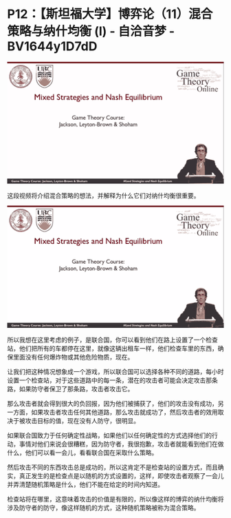# P12：【斯坦福大学】博弈论（11）混合策略与纳什均衡 (I) - 自洽音梦 - BV1644y1D7dD

![](img/dd990cd3b0bce1321f9e8476fd29832f_0.png)

这段视频将介绍混合策略的想法，并解释为什么它们对纳什均衡很重要。

![](img/dd990cd3b0bce1321f9e8476fd29832f_2.png)

所以我想在这里考虑的例子，是联合国，你可以看到他们在路上设置了一个检查站，他们把所有的车都停在这里，就像这辆出租车一样，他们检查车里的东西，确保里面没有任何爆炸物或其他危险物质，现在。

让我们把这种情况想象成一个游戏，所以联合国可以选择各种不同的道路，每小时设置一个检查站，对于这些道路中的每一条，潜在的攻击者可能会决定攻击那条路，如果防守者保卫了那条路，攻击者攻击它。

那么攻击者就会得到很大的负回报，因为他们被捕获了，他们的攻击没有成功，另一方面，如果攻击者攻击任何其他道路，那么攻击就成功了，然后攻击者的效用取决于被攻击目标的值，现在没有人防守，很明显。

如果联合国致力于任何确定性战略，如果他们以任何确定性的方式选择他们的行动，事情对他们来说会很糟糕，因为防守者，我很抱歉，攻击者就能看到他们在做什么，他们可以看一会儿，看看联合国在采取什么策略。

然后攻击不同的东西攻击总是成功的，所以这肯定不是检查站的设置方式，而且确实，真正发生的是检查点是以随机的方式设置的，这样，即使攻击者观察了一会儿并弄清楚随机策略是什么，他们不能在给定的时间内知道。

检查站将在哪里，这意味着攻击的价值是有限的，所以像这样的博弈的纳什均衡将涉及防守者的防守，像这样随机的方式，这种随机策略被称为混合策略。

